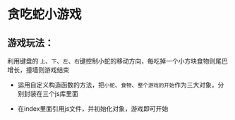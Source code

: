 贪吃蛇小游戏
====
游戏玩法：
-----
利用键盘的 `上`、`下`、`左`、`右`键控制小蛇的移动方向，每吃掉一个小方块食物则尾巴增长，撞墙则游戏结束

* 运用自定义构造函数的方法，把`小蛇`、`食物`、`整个游戏的开始`作为三大对象，分别封装在三个js库里面

* 在index里面引用js文件，并初始化对象，游戏即可开始
